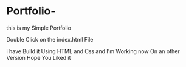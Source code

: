 # Portfolio-
this is my Simple Portfolio 

Double Click on the index.html File 

i have Build it Using HTML and Css 
and I'm Working now On an other Version 
Hope You Liked it 

